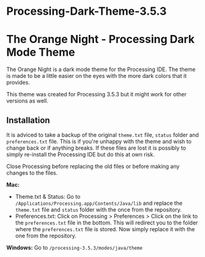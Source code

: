 # Processing-Dark-Theme-3.5.3

The Orange Night - Processing Dark Mode Theme
==============================================

The Orange Night is a dark mode theme for the Processing IDE. The theme is made to be a little easier on the eyes with the more dark colors that it provides.

This theme was created for Processing 3.5.3 but it might work for other versions as well.

## Installation ##

It is adviced to take a backup of the original `theme.txt` file, `status` folder and `preferences.txt` file. This is if you're unhappy with the theme and wish to change back or if anything breaks. If these files are lost it is possibly to simply re-install the Processing IDE but do this at own risk.

Close Processing before replacing the old files or before making any changes to the files.

**Mac:**
* Theme.txt & Status: Go to `/Applications/Processing.app/Contents/Java/lib` and replace the `theme.txt` file and `status` folder with the once from the repository.
* Preferences.txt: Click on Processing > Preferences > Click on the link to the `preferences.txt` file in the bottom. This will redirect you to the folder where the `preferences.txt` file is stored. Now simply replace it with the one from the repository.

**Windows:**
Go to `/processing-3.5.3/modes/java/theme`

